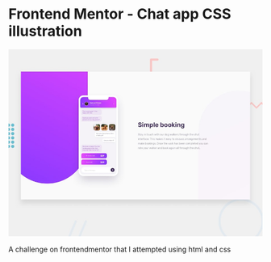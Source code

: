 # Frontend Mentor - Chat app CSS illustration

![Design preview for the Chat app CSS illustration coding challenge](./design/desktop-preview.jpg)

A challenge on frontendmentor that I attempted using html and css
